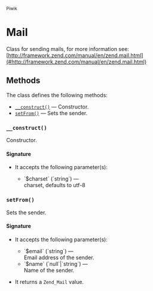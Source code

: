 <small>Piwik</small>

Mail
====

Class for sending mails, for more information see: [http://framework.zend.com/manual/en/zend.mail.html](#http://framework.zend.com/manual/en/zend.mail.html)

Methods
-------

The class defines the following methods:

- [`__construct()`](#__construct) &mdash; Constructor.
- [`setFrom()`](#setfrom) &mdash; Sets the sender.

<a name="__construct" id="__construct"></a>
<a name="__construct" id="__construct"></a>
### `__construct()`

Constructor.

#### Signature

-  It accepts the following parameter(s):

   <ul>
   <li>
      <div markdown="1" class="parameter">
      `$charset` (`string`) &mdash;

      <div markdown="1" class="param-desc"> charset, defaults to utf-8</div>

      <div style="clear:both;"/>

      </div>
   </li>
   </ul>

<a name="setfrom" id="setfrom"></a>
<a name="setFrom" id="setFrom"></a>
### `setFrom()`

Sets the sender.

#### Signature

-  It accepts the following parameter(s):

   <ul>
   <li>
      <div markdown="1" class="parameter">
      `$email` (`string`) &mdash;

      <div markdown="1" class="param-desc"> Email address of the sender.</div>

      <div style="clear:both;"/>

      </div>
   </li>
   <li>
      <div markdown="1" class="parameter">
      `$name` (`null`|`string`) &mdash;

      <div markdown="1" class="param-desc"> Name of the sender.</div>

      <div style="clear:both;"/>

      </div>
   </li>
   </ul>
- It returns a `Zend_Mail` value.

